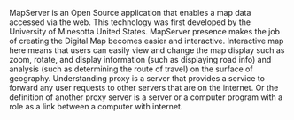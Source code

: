 MapServer is an Open Source application that enables a map data accessed via the web. This technology was first developed by the University of Minesotta United States. MapServer presence makes the job of creating the Digital Map becomes easier and interactive. Interactive map here means that users can easily view and change the map display such as zoom, rotate, and display information (such as displaying road info) and analysis (such as determining the route of travel) on the surface of geography.
Understanding proxy is a server that provides a service to forward any user requests to other servers that are on the internet. Or the definition of another proxy server is a server or a computer program with a role as a link between a computer with internet.
